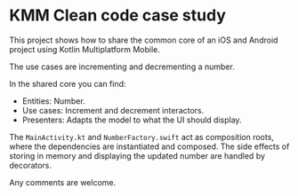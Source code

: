 # KMM Clean code case study

This project shows how to share the common core of an iOS and Android project using Kotlin Multiplatform Mobile.

The use cases are incrementing and decrementing a number.

In the shared core you can find:
- Entities: Number.
- Use cases: Increment and decrement interactors.
- Presenters: Adapts the model to what the UI should display.

The `MainActivity.kt` and `NumberFactory.swift` act as composition roots, where the dependencies are instantiated and 
composed. 
The side effects of storing in memory and displaying the updated number are handled by decorators.

Any comments are welcome.
